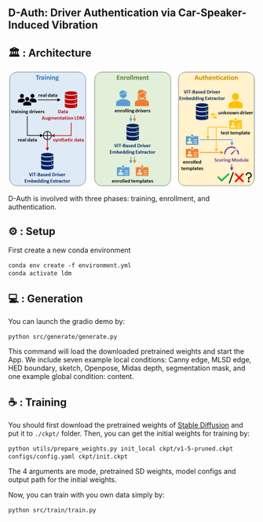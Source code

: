 ## D-Auth: Driver Authentication via Car-Speaker-Induced Vibration

## 🏛️ : Architecture
<div align="center">
<img width="800" alt="image" src="./pipeline.png">
</div>

D-Auth is involved with three phases: training, enrollment, and authentication.

## ⚙ : Setup
First create a new conda environment

    conda env create -f environment.yml
    conda activate ldm

## 💻 : Generation
You can launch the gradio demo by:

    python src/generate/generate.py
    
This command will load the downloaded pretrained weights and start the App. We include seven example local conditions: Canny edge, MLSD edge, HED boundary, sketch, Openpose, Midas depth, segmentation mask, and one example global condition: content. 

## ☕️ : Training

You should first download the pretrained weights of [Stable Diffusion](https://huggingface.co/runwayml/stable-diffusion-v1-5/blob/main/v1-5-pruned.ckpt) and put it to `./ckpt/` folder. Then, you can get the initial weights for training by:

    python utils/prepare_weights.py init_local ckpt/v1-5-pruned.ckpt configs/config.yaml ckpt/init.ckpt

The 4 arguments are mode, pretrained SD weights, model configs and output path for the initial weights.

Now, you can train with you own data simply by:

    python src/train/train.py
